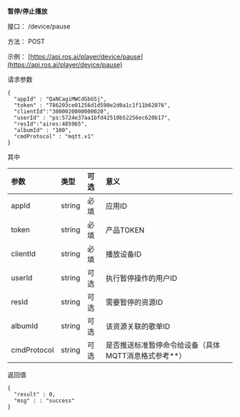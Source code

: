 **暂停/停止播放**

接口： /device/pause

方法： POST

示例： [https://api.ros.ai/player/device/pause](https://api.ros.ai/player/device/pause)

请求参数

```
{
  "appId" : "QaNCagiMWCdGbGSj",
  "token" : "786203ce01256d1d590e2d0a1c1f11b62076",
  "clientId":"3000020000000020",
  "userId" : "ps:5724e37aa1bfd42510b52256ec620b17",
  "resId":"aires:485965",
  "albumId" : "100",
  "cmdProtocol" : "mqtt.v1"
}
```

其中

| 参数 | 类型 | 可选 | 意义 |
| :--- | :--- | :--- | :--- |
| appId | string | 必填 | 应用ID |
| token | string | 必填 | 产品TOKEN |
| clientId | string | 必填 | 播放设备ID |
| userId | string | 可选 | 执行暂停操作的用户ID |
| resId | string | 可选 | 需要暂停的资源ID |
| albumId | string | 可选 | 该资源关联的歌单ID |
| cmdProtocol | string | 可选 | 是否推送标准暂停命令给设备（具体MQTT消息格式参考\*\*） |

返回值

```
{
  "result" : 0,
  "msg" : : "success"
}
```



